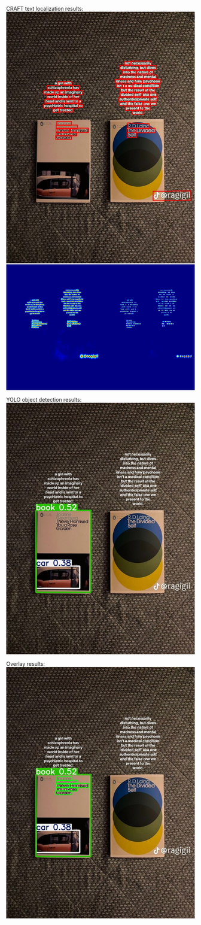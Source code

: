 
CRAFT text localization results:
![Alt Text](result/res_book2.jpg)
![Alt Text](result/res_book2_mask.jpg)

YOLO object detection results: 
![Alt Text](yolo_results/result_0.jpg)

Overlay results:
![Alt Text](overlay_results/book2.jpg)

